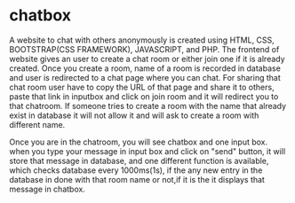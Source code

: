 # chatbox
A website to chat with others anonymously is created using HTML, CSS, BOOTSTRAP(CSS FRAMEWORK), JAVASCRIPT, and PHP.
The frontend of website gives an user to create a chat room or either join one if it is already created.
Once you create a room, name of a room is recorded in database and user is redirected to a chat page where you can chat. For sharing that chat room user have to copy the URL of that page and share it to others, paste that link in inputbox and click on join room and it will redirect you to that chatroom.
If someone tries to create a room with the name that already exist in database it will not allow it and will ask to create a room with different name.

Once you are in the chatroom, you will see chatbox and one input box. when you type your message in input box and click on "send" button, it will store that message in database, and one different function is available, which checks database every 1000ms(1s), if the any new entry in the database in done with that room name or not,if it is the it displays that message in chatbox.
